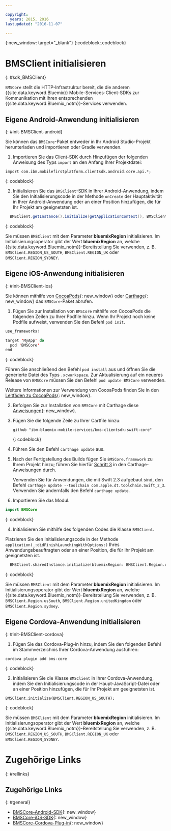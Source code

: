 ```yaml
---

copyright:
  years: 2015, 2016
lastupdated: "2016-11-07"

---
```

{:new_window: target="_blank"}
{:codeblock:.codeblock}

# BMSClient initialisieren
{: #sdk_BMSClient}

`BMSCore` stellt die HTTP-Infrastruktur bereit, die die anderen {{site.data.keyword.Bluemix}} Mobile-Services-Client-SDKs zur Kommunikation mit ihren entsprechenden {{site.data.keyword.Bluemix_notm}}-Services verwenden.


## Eigene Android-Anwendung initialisieren
{: #init-BMSClient-android}

Sie können das `BMSCore`-Paket entweder in Ihr Android Studio-Projekt herunterladen und importieren oder Gradle verwenden.

1. Importieren Sie das Client-SDK durch Hinzufügen der folgenden Anweisung des Typs `import` an den Anfang Ihrer Projektdatei:

  ```
  import com.ibm.mobilefirstplatform.clientsdk.android.core.api.*;
  ```
  {: codeblock}

2. Initialisieren Sie das `BMSClient`-SDK in Ihrer Android-Anwendung, indem Sie den Initialisierungscode in der Methode `onCreate` der Hauptaktivität in Ihrer Android-Anwendung oder an einer Position hinzufügen, die für Ihr Projekt am geeignetsten ist.

  ```Java
	BMSClient.getInstance().initialize(getApplicationContext(), BMSClient.REGION_US_SOUTH); // Make sure that you point to your region
  ```
  {: codeblock}

  Sie müssen `BMSClient` mit dem Parameter **bluemixRegion** initialisieren. Im Initialisierungsoperator gibt der Wert **bluemixRegion** an, welche {{site.data.keyword.Bluemix_notm}}-Bereitstellung Sie verwenden, z. B. `BMSClient.REGION_US_SOUTH`, `BMSClient.REGION_UK` oder `BMSClient.REGION_SYDNEY`.


## Eigene iOS-Anwendung initialisieren
{: #init-BMSClient-ios}

Sie können mithilfe von [CocoaPods](https://cocoapods.org){: new_window} oder [Carthage](https://github.com/Carthage/Carthage){: new_window} das `BMSCore`-Paket abrufen.

1. Fügen Sie zur Installation von `BMSCore` mithilfe von CocoaPods die folgenden Zeilen zu Ihrer Podfile hinzu. Wenn Ihr Projekt noch keine Podfile aufweist, verwenden Sie den Befehl `pod init`.

  ```Swift
  use_frameworks!

  target 'MyApp' do
    pod 'BMSCore'
  end
  ```
  {: codeblock}

  Führen Sie anschließend den Befehl `pod install` aus und öffnen Sie die generierte Datei des Typs `.xcworkspace`. Zur Aktualisierung auf ein neueres Release von `BMSCore` müssen Sie den Befehl `pod update BMSCore` verwenden.

  Weitere Informationen zur Verwendung von CocoaPods finden Sie in den [Leitfäden zu CocoaPods](https://guides.cocoapods.org/using/index.html){: new_window}.

2. Befolgen Sie zur Installation von `BMSCore` mit Carthage diese [Anweisungen](https://github.com/Carthage/Carthage#getting-started){: new_window}.

  1. Fügen Sie die folgende Zeile zu Ihrer Cartfile hinzu:

      ```
      github "ibm-bluemix-mobile-services/bms-clientsdk-swift-core"
      ```
      {: codeblock}

  2. Führen Sie den Befehl `carthage update` aus.

  3. Nach der Fertigstellung des Builds fügen Sie `BMSCore.framework` zu Ihrem Projekt hinzu; führen Sie hierfür [Schritt 3](https://github.com/Carthage/Carthage#getting-started) in den Carthage-Anweisungen durch.

      Verwenden Sie für Anwendungen, die mit Swift 2.3 aufgebaut sind, den Befehl `carthage update --toolchain com.apple.dt.toolchain.Swift_2_3`. Verwenden Sie andernfalls den Befehl `carthage update`.

3. Importieren Sie das Modul.

  ```Swift
  import BMSCore
  ```
  {: codeblock}

4. Initialisieren Sie mithilfe des folgenden Codes die Klasse `BMSClient`.

  Platzieren Sie den Initialisierungscode in der Methode `application(_:didFinishLaunchingWithOptions:)` Ihres Anwendungsbeauftragten oder an einer Position, die für Ihr Projekt am geeignetsten ist.

  ```Swift
    BMSClient.sharedInstance.initialize(bluemixRegion: BMSClient.Region.usSouth) // Make sure that you point to your region
  ```
  {: codeblock}

  Sie müssen `BMSClient` mit dem Parameter **bluemixRegion** initialisieren. Im Initialisierungsoperator gibt der Wert **bluemixRegion** an, welche {{site.data.keyword.Bluemix_notm}}-Bereitstellung Sie verwenden, z. B. `BMSClient.Region.usSouth`, `BMSClient.Region.unitedKingdom` oder `BMSClient.Region.sydney`.


## Eigene Cordova-Anwendung initialisieren
{: #init-BMSClient-cordova}

1. Fügen Sie das Cordova-Plug-in hinzu, indem Sie den folgenden Befehl im Stammverzeichnis Ihrer Cordova-Anwendung ausführen:

  ```
  cordova plugin add bms-core
  ```
  {: codeblock}

2. Initialisieren Sie die Klasse `BMSClient` in Ihrer Cordova-Anwendung, indem Sie den Initialisierungscode in der Haupt-JavaScript-Datei oder an einer Position hinzufügen, die für Ihr Projekt am geeignetsten ist.

  ```
  BMSClient.initialize(BMSClient.REGION_US_SOUTH);
  ```
  {: codeblock}
	
  Sie müssen `BMSClient` mit dem Parameter **bluemixRegion** initialisieren. Im Initialisierungsoperator gibt der Wert **bluemixRegion** an, welche {{site.data.keyword.Bluemix_notm}}-Bereitstellung Sie verwenden, z. B. `BMSClient.REGION_US_SOUTH`, `BMSClient.REGION_UK` oder `BMSClient.REGION_SYDNEY`.


# Zugehörige Links
{: #rellinks}

## Zugehörige Links
{: #general}

* [BMSCore-Android-SDK](https://github.com/ibm-bluemix-mobile-services/bms-clientsdk-android-core){: new_window}
* [BMSCore-iOS-SDK](https://github.com/ibm-bluemix-mobile-services/bms-clientsdk-swift-core){: new_window}
* [BMSCore-Cordova-Plug-in](https://github.com/ibm-bluemix-mobile-services/bms-clientsdk-cordova-plugin-core){: new_window}
